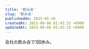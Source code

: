 ```yaml
---
title: '飲み会'
slug: '飲み会'
publishedOn: 2015-05-26
createdAt: 2015-08-06 01:43:33 +0900
updatedAt: 2015-08-06 01:43:33 +0900
---
```

会社の飲み会で1回休み。
